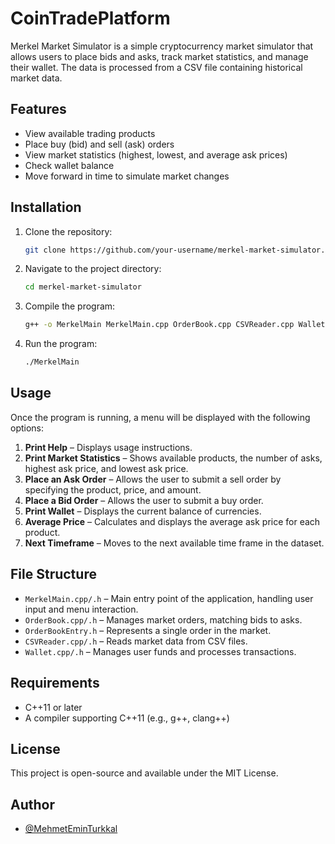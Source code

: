 # CoinTradePlatform


Merkel Market Simulator is a simple cryptocurrency market simulator that allows users to place bids and asks, track market statistics, and manage their wallet. The data is processed from a CSV file containing historical market data.

## Features
- View available trading products
- Place buy (bid) and sell (ask) orders
- View market statistics (highest, lowest, and average ask prices)
- Check wallet balance
- Move forward in time to simulate market changes

## Installation
1. Clone the repository:
   ```sh
   git clone https://github.com/your-username/merkel-market-simulator.git
   ```
2. Navigate to the project directory:
   ```sh
   cd merkel-market-simulator
   ```
3. Compile the program:
   ```sh
   g++ -o MerkelMain MerkelMain.cpp OrderBook.cpp CSVReader.cpp Wallet.cpp -std=c++11
   ```
4. Run the program:
   ```sh
   ./MerkelMain
   ```

## Usage
Once the program is running, a menu will be displayed with the following options:

1. **Print Help** – Displays usage instructions.
2. **Print Market Statistics** – Shows available products, the number of asks, highest ask price, and lowest ask price.
3. **Place an Ask Order** – Allows the user to submit a sell order by specifying the product, price, and amount.
4. **Place a Bid Order** – Allows the user to submit a buy order.
5. **Print Wallet** – Displays the current balance of currencies.
6. **Average Price** – Calculates and displays the average ask price for each product.
7. **Next Timeframe** – Moves to the next available time frame in the dataset.

## File Structure
- `MerkelMain.cpp/.h` – Main entry point of the application, handling user input and menu interaction.
- `OrderBook.cpp/.h` – Manages market orders, matching bids to asks.
- `OrderBookEntry.h` – Represents a single order in the market.
- `CSVReader.cpp/.h` – Reads market data from CSV files.
- `Wallet.cpp/.h` – Manages user funds and processes transactions.

## Requirements
- C++11 or later
- A compiler supporting C++11 (e.g., g++, clang++)

## License
This project is open-source and available under the MIT License.

## Author
- [@MehmetEminTurkkal](https://github.com/TRKKL)

